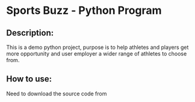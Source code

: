 # Sports Buzz - Python Program

## Description:
  This is a demo python project, purpose is to help athletes and players get more opportunity and user employer a wider range of athletes to choose from.

## How to use:
 Need to download the source code from 